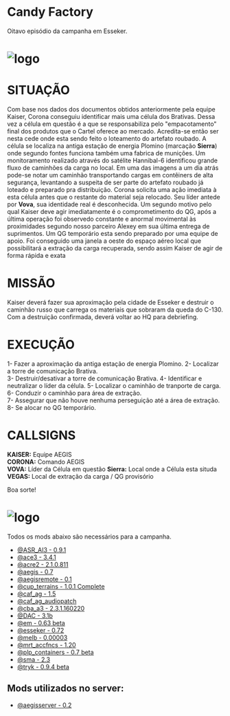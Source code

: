 
# Candy Factory
Oitavo episódio da campanha em Esseker.

# ![logo](images/SITREP_README.jpg)

# SITUAÇÃO

Com base nos dados dos documentos obtidos anteriormente pela equipe Kaiser, Corona conseguiu identificar mais uma célula dos Brativas. Dessa vez a célula em questão é a que se responsabiliza pelo "empacotamento" final dos produtos que o Cartel oferece ao mercado. Acredita-se então ser nesta cede onde esta sendo feito o loteamento do artefato roubado. A célula se localiza na antiga estação de energia Plomino (marcação **Sierra**) onde segundo fontes funciona também uma fabrica de munições. Um monitoramento realizado através do satélite Hannibal-6 identificou grande fluxo de caminhões da carga no local. Em uma das imagens a um dia atrás pode-se notar um caminhão transportando cargas em contêiners de alta segurança, levantando a suspeita de ser parte do artefato roubado já loteado e preparado pra distribuição.
Corona solicita uma ação imediata à esta célula antes que o restante do material seja relocado. Seu líder antede por **Vova**, sua identidade real é desconhecida. Um segundo motivo pelo qual Kaiser deve agir imediatamente é o comprometimento do QG, após a última operação foi observedo constante e anormal movimental às proximidades segundo nosso parceiro Alexey em sua última entrega de suprimentos. Um QG temporário esta sendo preparado por uma equipe de apoio.
Foi conseguido uma janela a oeste do espaço aéreo local que possibilitará a extração da carga recuperada, sendo assim Kaiser de agir de forma rápida e exata

# MISSÃO
Kaiser deverá fazer sua aproximação pela cidade de Esseker e destruir o caminhão russo que carrega os materiais que sobraram da queda do C-130.  
Com a destruição confirmada, deverá voltar ao HQ para debriefing.

# EXECUÇÃO
1- Fazer a aproximação da antiga estação de energia Plomino.
2- Localizar a torre de comunicação Brativa.  
3- Destruir/desativar a torre de comunicação Brativa.
4- Identificar e neutralizar o líder da célula.
5- Localizar o caminhão de tranporte de carga.  
6- Conduzir o caminhão para área de extração.  
7- Assegurar que não houve nenhuma perseguição até a área de extração.  
8- Se alocar no QG temporário.

# CALLSIGNS
**KAISER:** Equipe AEGIS  
**CORONA:** Comando AEGIS  
**VOVA:** Líder da Célula em questão
**Sierra:** Local onde a Célula esta situda
**VEGAS:** Local de extração da carga / QG provisório

Boa sorte!

# ![logo](images/MODS_README.jpg)
Todos os mods abaixo são necessários para a campanha.
- [@ASR_AI3 - 0.9.1](http://www.armaholic.com/page.php?id=24080)
- [@ace3 - 3.4.1](https://github.com/acemod/ACE3/releases/)
- [@acre2 - 2.1.0.811](http://www.armaholic.com/page.php?id=19324)
- [@aegis - 0.7](https://github.com/aegisarma3/ASIN/releases/download/v0.7/aegis.zip)
- [@aegisremote - 0.1](https://github.com/aegisarma3/aegisremote/releases/download/v0.1/aegisremote.zip)
- [@cup_terrains - 1.0.1 Complete](http://cup-arma3.org/downloads/cup-terrains/)
- [@caf_ag - 1.5](http://www.armaholic.com/page.php?id=24441)
- [@caf_ag_audiopatch](http://www.armaholic.com/page.php?id=26326)
- [@cba_a3 - 2.3.1.160220](http://www.armaholic.com/page.php?id=18767)
- [@DAC - 3.1b](http://www.armaholic.com/page.php?id=25550)
- [@em - 0.63 beta](http://www.armaholic.com/page.php?id=27224)
- [@esseker - 0.72](https://mega.nz/#!CVwUxDZR!JZOghB0LME6OWTBIZPk3qAECcmUNvdnPYKfj19PX9Gw)
- [@melb - 0.00003](http://www.armaholic.com/page.php?id=28856)
- [@mrt_accfncs - 1.20](http://www.armaholic.com/page.php?id=26426)
- [@plp_containers - 0.7 beta](http://www.armaholic.com/page.php?id=29295)
- [@sma - 2.3](http://www.armaholic.com/page.php?id=26428)
- [@tryk - 0.9.4 beta](http://www.armaholic.com/page.php?id=26661)

## Mods utilizados no server:
- [@aegisserver - 0.2](https://github.com/aegisarma3/aegisserver/releases/download/v0.2/aegisserver.zip)
